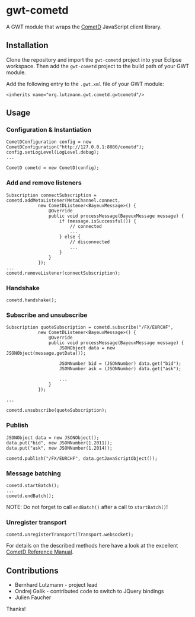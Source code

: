 gwt-cometd
==========

A GWT module that wraps the [CometD](http://cometd.org/) JavaScript client library.


Installation
------------

Clone the repository and import the `gwt-cometd` project into your Eclipse workspace. Then add the `gwt-cometd`
project to the build path of your GWT module.

Add the following entry to the `.gwt.xml` file of your GWT module:

	<inherits name="org.lutzmann.gwt.cometd.gwtcometd"/>


Usage
-----

### Configuration & Instantiation

	CometDConfiguration config = new CometDConfiguration("http://127.0.0.1:8080/cometd");
	config.setLogLevel(LogLevel.debug);
	...

	CometD cometd = new CometD(config);


### Add and remove listeners

	Subscription connectSubscription = cometd.addMetaListener(MetaChannel.connect,
				new CometDListener<BayeuxMessage>() {
					@Override
					public void processMessage(BayeuxMessage message) {
						if (message.isSuccessful()) {
							// connected
							...
						} else {
							// disconnected
							...
						}
					}
				});
	...
	cometd.removeListener(connectSubscription);


### Handshake

	cometd.handshake();


### Subscribe and unsubscribe

	Subscription quoteSubscription = cometd.subscribe("/FX/EURCHF",
				new CometDListener<BayeuxMessage>() {
					@Override
					public void processMessage(BayeuxMessage message) {
						JSONObject data = new JSONObject(message.getData());
						
						JSONNumber bid = (JSONNumber) data.get("bid");
						JSONNumber ask = (JSONNumber) data.get("ask");
						
						...
					}
				});
	
	...
	
	cometd.unsubscribe(quoteSubscription);


### Publish

	JSONObject data = new JSONObject();
	data.put("bid", new JSONNumber(1.2011));
	data.put("ask", new JSONNumber(1.2014));
	
	cometd.publish("/FX/EURCHF", data.getJavaScriptObject());


### Message batching

	cometd.startBatch();
	...
	cometd.endBatch();

NOTE: Do not forget to call `endBatch()` after a call to `startBatch()`!


### Unregister transport

	cometd.unregisterTransport(Transport.websocket);


For details on the described methods here have a look at the excellent [CometD Reference Manual](http://docs.cometd.org/reference/#javascript).


Contributions
-------------

* Bernhard Lutzmann - project lead
* Ondrej Galik - contributed code to switch to JQuery bindings
* Julien Faucher

Thanks!